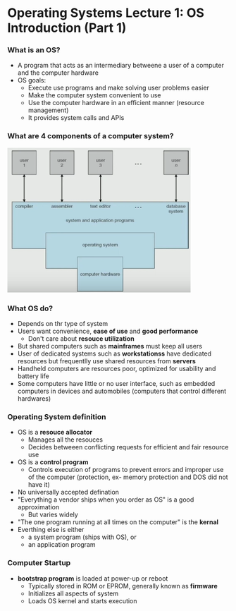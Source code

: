 # Operating Systems Lecture 1: OS Introduction (Part 1)


### What is an OS?
- A program that acts as an intermediary betweene a user of a computer and the computer hardware
- OS goals:
    - Execute use programs and make solving user problems easier
    - Make the computer system convenient to use
    - Use the computer hardware in an efficient manner (resource management)
    - It provides system calls and APIs


### What are 4 components of a computer system?
![4 components of a computer system](/images/01-01.png)


### What OS do?
- Depends on thr type of system
- Users want convenience, **ease of use** and **good performance**
    - Don't care about **resouce utilization**
- But shared computers such as **mainframes** must keep all users
- User of dedicated systems such as **workstationss** have dedicated resources but frequentlly use shared resources from **servers**
- Handheld computers are resources poor, optimized for usability and battery life
- Some computers have little or no user interface, such as embedded computers in devices and automobiles (computers that control different hardwares)


### Operating System definition
- OS is a **resouce allocator**
    - Manages all the resouces
    - Decides betweeen conflicting requests for efficient and fair resource use
- OS is a **control program**
    - Controls execution of programs to prevent errors and improper use of the computer (protection, ex- memory protection and DOS did not have it)
- No universally accepted defination
- "Everything a vendor ships when you order as OS" is a good approximation
    - But varies widely
- "The one program running at all times on the computer" is the **kernal** 
- Everthing else is either
    - a system program (ships with OS), or
    - an application program


### Computer Startup
- **bootstrap program** is loaded at power-up or reboot
    - Typically stored in ROM or EPROM, generally known as **firmware**
    - Initializes all aspects of system
    - Loads OS kernel and starts execution
